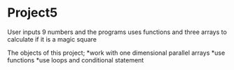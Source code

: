 # Project5
User inputs 9 numbers and the programs uses functions and three arrays to calculate if it is a magic square

The objects of this project;
*work with one dimensional parallel arrays
*use functions
*use loops and conditional statement
